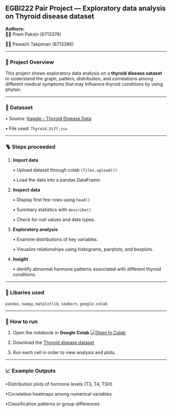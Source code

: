 ## EGBI222 Pair Project — Exploratory data analysis on Thyroid disease dataset
**Authors:**  
👩‍💻 Prem Paksin (6713376)

👨‍💻 Pawach Takpiman (6713386)


---

### 🚩 Project Overview
  This project shows exploratory data analysis on a **thyroid disease sataset** to understand the graph, pattern, distribution, and correlations among different medical symptoms that may influence thyroid conditions by using phyton.

---

### 🔣 Datasset
• Source: [Kaggle - Thyroid Disease Data](https://www.kaggle.com/datasets/jainaru/thyroid-disease-data/code)
  
• File used: `Thyroid_Diff.csv`

---

### 🪜 Steps proceeded
1. **Import data**

   • Upload dataset through colab `(files.upload())`

   • Load the data into a pandas DataFrame.
2. **Inspect data**

   • Display first few rows using `head()` 

   • Summary statistics with `describe()`

   • Check for null values and data types.
3. **Exploratory analysis**

   • Examine distributions of key variables.

   • Visualize relationships using histograms, pairplots, and boxplots.
4. **Insight**

   • dentify abnormal hormone patterns associated with different thyroid conditions.

---

### 🧠 Libaries used
  `pandas`, `numpy`, `matplotlib`, `seaborn`, `google.colab`

---

### 🚀 How to run
1. Open the notebook in **Google Colab** [![Open In Colab](https://colab.research.google.com/assets/colab-badge.svg)](https://colab.research.google.com/drive/1Stwc2Rd85AZ6mWvOnBNf0z7qEypIH4gq?usp=sharing)

2. Download the [Thyroid disease dataset](https://www.kaggle.com/datasets/jainaru/thyroid-disease-data/code)

3. Run each cell in order to view analysis and plots.

---

### 📈 Example Outputs
•Distribution plots of hormone levels (T3, T4, TSH)

•Correlation heatmaps among numerical variables

•Classification patterns or group differences

